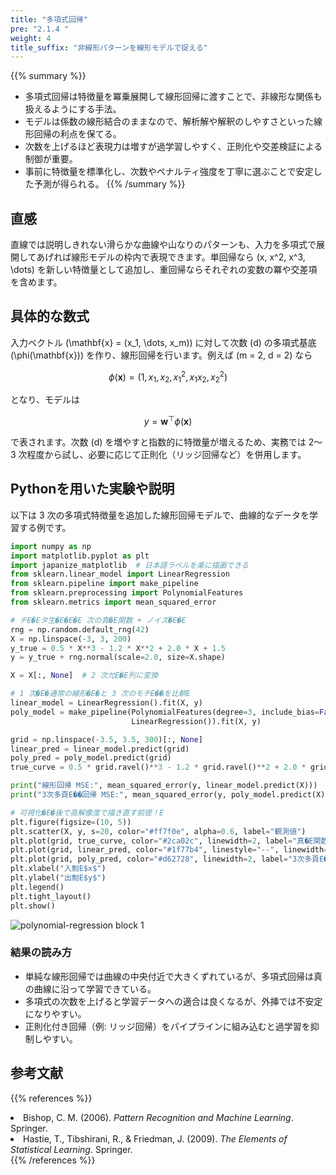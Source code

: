 ```yaml
---
title: "多項式回帰"
pre: "2.1.4 "
weight: 4
title_suffix: "非線形パターンを線形モデルで捉える"
---
```


{{% summary %}}
- 多項式回帰は特徴量を冪乗展開して線形回帰に渡すことで、非線形な関係も扱えるようにする手法。
- モデルは係数の線形結合のままなので、解析解や解釈のしやすさといった線形回帰の利点を保てる。
- 次数を上げるほど表現力は増すが過学習しやすく、正則化や交差検証による制御が重要。
- 事前に特徴量を標準化し、次数やペナルティ強度を丁寧に選ぶことで安定した予測が得られる。
{{% /summary %}}

## 直感
直線では説明しきれない滑らかな曲線や山なりのパターンも、入力を多項式で展開してあげれば線形モデルの枠内で表現できます。単回帰なら \(x, x^2, x^3, \dots\) を新しい特徴量として追加し、重回帰ならそれぞれの変数の冪や交差項を含めます。

## 具体的な数式
入力ベクトル \(\mathbf{x} = (x_1, \dots, x_m)\) に対して次数 \(d\) の多項式基底 \(\phi(\mathbf{x})\) を作り、線形回帰を行います。例えば \(m = 2, d = 2\) なら

$$
\phi(\mathbf{x}) = (1, x_1, x_2, x_1^2, x_1 x_2, x_2^2)
$$

となり、モデルは

$$
y = \mathbf{w}^\top \phi(\mathbf{x})
$$

で表されます。次数 \(d\) を増やすと指数的に特徴量が増えるため、実務では 2～3 次程度から試し、必要に応じて正則化（リッジ回帰など）を併用します。

## Pythonを用いた実験や説明
以下は 3 次の多項式特徴量を追加した線形回帰モデルで、曲線的なデータを学習する例です。

```python
import numpy as np
import matplotlib.pyplot as plt
import japanize_matplotlib  # 日本語ラベルを楽に描画できる
from sklearn.linear_model import LinearRegression
from sklearn.pipeline import make_pipeline
from sklearn.preprocessing import PolynomialFeatures
from sklearn.metrics import mean_squared_error

# チE�Eタ生�E�E�E 次の真�E関数 + ノイズ�E�E
rng = np.random.default_rng(42)
X = np.linspace(-3, 3, 200)
y_true = 0.5 * X**3 - 1.2 * X**2 + 2.0 * X + 1.5
y = y_true + rng.normal(scale=2.0, size=X.shape)

X = X[:, None]  # 2 次允E�E列に変換

# 1 次�E�通常の線形�E�と 3 次のモチE��を比輁E
linear_model = LinearRegression().fit(X, y)
poly_model = make_pipeline(PolynomialFeatures(degree=3, include_bias=False),
                           LinearRegression()).fit(X, y)

grid = np.linspace(-3.5, 3.5, 300)[:, None]
linear_pred = linear_model.predict(grid)
poly_pred = poly_model.predict(grid)
true_curve = 0.5 * grid.ravel()**3 - 1.2 * grid.ravel()**2 + 2.0 * grid.ravel() + 1.5

print("線形回帰 MSE:", mean_squared_error(y, linear_model.predict(X)))
print("3次多頁E��回帰 MSE:", mean_squared_error(y, poly_model.predict(X)))

# 可視化�E�後で高解像度で描き直す前提！E
plt.figure(figsize=(10, 5))
plt.scatter(X, y, s=20, color="#ff7f0e", alpha=0.6, label="観測値")
plt.plot(grid, true_curve, color="#2ca02c", linewidth=2, label="真�E関数")
plt.plot(grid, linear_pred, color="#1f77b4", linestyle="--", linewidth=2, label="線形回帰")
plt.plot(grid, poly_pred, color="#d62728", linewidth=2, label="3次多頁E��回帰")
plt.xlabel("入劁E$x$")
plt.ylabel("出劁E$y$")
plt.legend()
plt.tight_layout()
plt.show()
```

![polynomial-regression block 1](/images/basic/regression/polynomial-regression_block01.svg)

### 結果の読み方
- 単純な線形回帰では曲線の中央付近で大きくずれているが、多項式回帰は真の曲線に沿って学習できている。
- 多項式の次数を上げると学習データへの適合は良くなるが、外挿では不安定になりやすい。
- 正則化付き回帰（例: リッジ回帰）をパイプラインに組み込むと過学習を抑制しやすい。

## 参考文献
{{% references %}}
<li>Bishop, C. M. (2006). <i>Pattern Recognition and Machine Learning</i>. Springer.</li>
<li>Hastie, T., Tibshirani, R., &amp; Friedman, J. (2009). <i>The Elements of Statistical Learning</i>. Springer.</li>
{{% /references %}}
